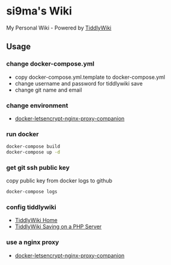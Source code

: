 # si9ma's Wiki

My Personal Wiki - Powered by [TiddlyWiki](https://tiddlywiki.com/)

## Usage

### change docker-compose.yml

- copy docker-compose.yml.template to docker-compose.yml
- change username and password for tiddlywiki save
- change git name and email

### change environment

- [docker-letsencrypt-nginx-proxy-companion](https://github.com/JrCs/docker-letsencrypt-nginx-proxy-companion)

### run docker

```bash
docker-compose build
docker-compose up -d
```

### get git ssh public key

copy public key from docker logs to github 

```bash
docker-compose logs
```

### config tiddlywiki

- [TiddlyWiki Home](https://tiddlywiki.com/)
- [TiddlyWiki Saving on a PHP Server](https://tiddlywiki.com/static/Saving%2520on%2520a%2520PHP%2520Server.html)

### use a nginx proxy

- [docker-letsencrypt-nginx-proxy-companion](https://github.com/JrCs/docker-letsencrypt-nginx-proxy-companion)
